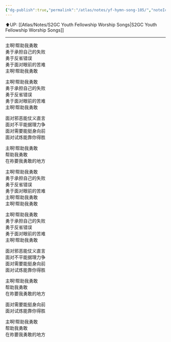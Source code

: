 ```yaml
---
{"dg-publish":true,"permalink":"/atlas/notes/yf-hymn-song-105/","noteIcon":""}
---
```


⬆️UP: [[Atlas/Notes/S2GC Youth Fellowship Worship Songs\|S2GC Youth Fellowship Worship Songs]]

---

主啊!帮助我勇敢  
勇于承担自己的失败  
勇于反省错误  
勇于面对眼前的苦难  
主啊!帮助我勇敢  
  
主啊!帮助我勇敢  
勇于承担自己的失败  
勇于反省错误  
勇于面对眼前的苦难  
主啊!帮助我勇敢  
  
面对邪恶能仗义直言  
面对不平能据理力争  
面对需要能挺身向前  
面对试炼能靠你得胜  
  
主啊!帮助我勇敢  
帮助我勇敢  
在祢要我勇敢的地方  
  
主啊!帮助我勇敢  
勇于承担自己的失败  
勇于反省错误  
勇于面对眼前的苦难  
主啊!帮助我勇敢  
主啊!帮助我勇敢  
  
主啊!帮助我勇敢  
勇于承担自己的失败  
勇于反省错误  
勇于面对眼前的苦难  
主啊!帮助我勇敢  
  
面对邪恶能仗义直言  
面对不平能据理力争  
面对需要能挺身向前  
面对试炼能靠你得胜  
  
主啊!帮助我勇敢  
帮助我勇敢  
在祢要我勇敢的地方  
  
面对需要能挺身向前  
面对试炼能靠你得胜  
  
主啊!帮助我勇敢  
帮助我勇敢  
在祢要我勇敢的地方
